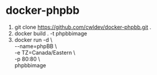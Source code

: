 # docker-phpbb

1. git clone https://github.com/cwldev/docker-phpbb.git .
2. docker build . -t phpbbimage
3. docker run -d \\<br/> 
  --name=phpBB \\<br/> 
  -e TZ=Canada/Eastern \\<br/> 
  -p 80:80 \\<br/>
  phpbbimage
